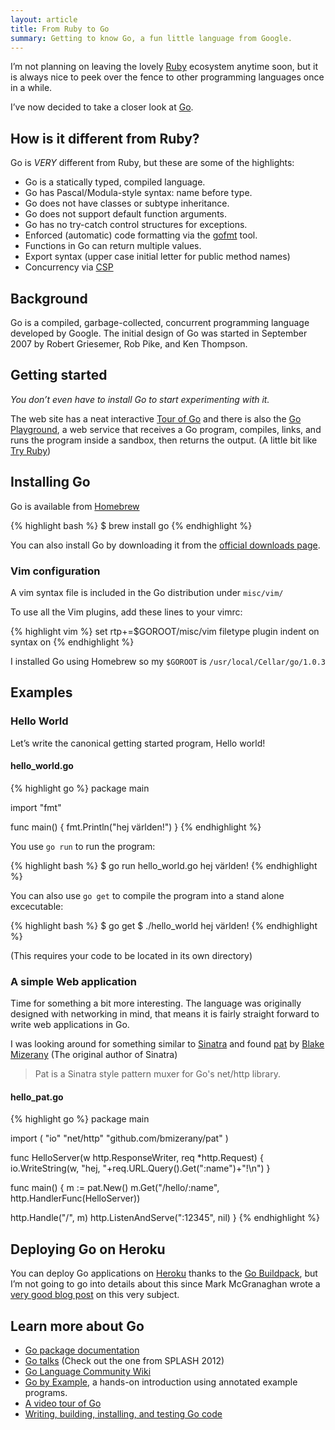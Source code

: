 ```yaml
---
layout: article
title: From Ruby to Go
summary: Getting to know Go, a fun little language from Google.
---
```

I’m not planning on leaving the lovely 
[Ruby](http://www.ruby-lang.org/en/) ecosystem anytime soon, 
but it is always nice to peek over the fence to other 
programming languages once in a while.

I’ve now decided to take a closer look at [Go](http://golang.org/).

## How is it different from Ruby?

Go is *VERY* different from Ruby, but these are some of the
highlights:

 - Go is a statically typed, compiled language.
 - Go has Pascal/Modula-style syntax: name before type.
 - Go does not have classes or subtype inheritance.
 - Go does not support default function arguments.
 - Go has no try-catch control structures for exceptions.
 - Enforced (automatic) code formatting via the [gofmt](http://golang.org/cmd/gofmt/) tool.
 - Functions in Go can return multiple values.
 - Export syntax (upper case initial letter for public method names)
 - Concurrency via [CSP](http://en.wikipedia.org/wiki/Communicating_sequential_processes)

## Background

Go is a compiled, garbage-collected, concurrent programming 
language developed by Google. The initial design of Go was started in September 2007 by Robert Griesemer, Rob Pike, 
and Ken Thompson.

## Getting started

*You don’t even have to install Go to start experimenting with it.*

The web site has a neat interactive [Tour of Go](http://tour.golang.org/) 
and there is also the [Go Playground](http://play.golang.org/), a web 
service that receives a Go program, compiles, links, and runs 
the program inside a sandbox, then returns the output.
(A little bit like [Try Ruby](http://tryruby.org/))

## Installing Go

Go is available from [Homebrew](http://mxcl.github.com/homebrew/)

{% highlight bash %}
$ brew install go
{% endhighlight %}

You can also install Go by downloading it from 
the [official downloads page](http://code.google.com/p/go/downloads/list).

### Vim configuration

A vim syntax file is included in the Go distribution under `misc/vim/`

To use all the Vim plugins, add these lines to your vimrc:

{% highlight vim %}
set rtp+=$GOROOT/misc/vim
filetype plugin indent on
syntax on
{% endhighlight %}

I installed Go using Homebrew so my `$GOROOT` is `/usr/local/Cellar/go/1.0.3`

## Examples

### Hello World

Let’s write the canonical getting started program, Hello world!

#### hello_world.go

{% highlight go %}
package main
    
import "fmt"

func main() {
    fmt.Println("hej världen!")
}
{% endhighlight %}

You use `go run` to run the program:

{% highlight bash %}
$ go run hello_world.go
hej världen!
{% endhighlight %}

You can also use `go get` to compile the 
program into a stand alone excecutable:

{% highlight bash %}
$ go get
$ ./hello_world
hej världen!
{% endhighlight %}

(This requires your code to be located in its own directory)

### A simple Web application

Time for something a bit more interesting. The language 
was originally designed with networking in mind, that 
means it is fairly straight forward to write web applications in Go.

I was looking around for something similar to 
[Sinatra](http://www.sinatrarb.com/) and found 
[pat](https://github.com/bmizerany/pat) 
by [Blake Mizerany](https://twitter.com/bmizerany)
(The original author of Sinatra)

> Pat is a Sinatra style pattern muxer for Go's net/http library.

#### hello_pat.go 
{% highlight go %}
package main

import (
  "io"
  "net/http"
  "github.com/bmizerany/pat"
)

func HelloServer(w http.ResponseWriter, req *http.Request) {
  io.WriteString(w, "hej, "+req.URL.Query().Get(":name")+"!\n")
}

func main() {
  m := pat.New()
  m.Get("/hello/:name", http.HandlerFunc(HelloServer))

  http.Handle("/", m)
  http.ListenAndServe(":12345", nil)
}
{% endhighlight %}

## Deploying Go on Heroku

You can deploy Go applications on [Heroku](http://www.heroku.com/) 
thanks to the [Go
Buildpack](https://github.com/kr/heroku-buildpack-go), but I’m not going to go into details about this since 
Mark McGranaghan wrote a 
[very good blog post](http://mmcgrana.github.com/2012/09/getting-started-with-go-on-heroku.html)
on this very subject.

## Learn more about Go

 - [Go package documentation](http://golang.org/pkg/)
 - [Go talks](http://talks.golang.org/) (Check out the one from SPLASH 2012)
 - [Go Language Community Wiki](http://code.google.com/p/go-wiki/w/list)
 - [Go by Example](https://gobyexample.com/), a hands-on 
   introduction using annotated example programs.
 - [A video tour of Go](http://www.youtube.com/watch?v=ytEkHepK08c)
 - [Writing, building, installing, and testing Go code](http://www.youtube.com/watch?v=XCsL89YtqCs)
